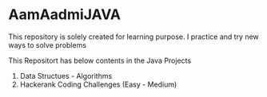 # AamAadmiJAVA
This repository is solely created for learning purpose. I practice and try new ways to solve problems

This Repositort has below contents in the Java Projects
1. Data Structues - Algorithms
2. Hackerank Coding Challenges  (Easy - Medium)
